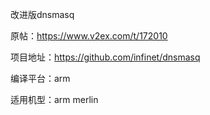 改进版dnsmasq

原帖：https://www.v2ex.com/t/172010

项目地址：https://github.com/infinet/dnsmasq

编译平台：arm

适用机型：arm merlin
